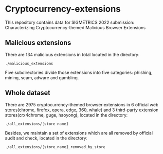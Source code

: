 # Cryptocurrency-extensions
This repository contains data for SIGMETRICS 2022 submission: Characterizing Cryptocurrency-themed Malicious Browser Extensions

## Malicious extensions
There are 134 malicious extensions in total located in the directory:

```shell
./malicious_extensions
```

Five subdirectories divide those extensions into five categories: phishing, mining, scam, adware and gambling.

## Whole dataset
There are 2975 cryptocurrency-themed browser extensions in 6 official web stores(chrome, firefox, opera, edge, 360, whale) and 3 third-party extension stores(crx4chrome, guge, haoyong), located in the directory:

```shell
./all_extensions/[store name]
```

Besides, we maintain a set of extensions which are all removed by official audit and check, located in the directory:

```shell
./all_extensions/[store_name]_removed_by_store
```

